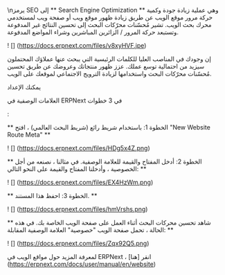 \nيرمز SEO إلى ** Search Engine Optimization ** وهي عملية زيادة جودة وكمية حركة مرور موقع الويب عن طريق زيادة ظهور موقع ويب أو صفحة ويب لمستخدمي محرك بحث الويب. تشير مُحسّنات محرّكات البحث إلى تحسين النتائج غير المدفوعة وتستبعد حركة المرور / الزائرين المباشرين وشراء المواضع المدفوعة.

! [] (https://docs.erpnext.com/files/v8xyHVF.jpe)

إن وجودك في المناصب العليا للكلمات الرئيسية التي يبحث عنها عملاؤك المحتملون سيزيد من احتمالية توسع عملك. عزز ظهور منتجاتك وعروضك عن طريق تحسين مُحسّنات محرّكات البحث واستخدامها لزيادة الترويج الاجتماعي لموقعك على الويب.

يمكنك الإعداد

العلامات الوصفية في ERPNext في 3 خطوات

:

** الخطوة 1: باستخدام شريط رائع (شريط البحث العالمي) ، افتح "New Website Route Meta" **

! [] (https://docs.erpnext.com/files/HDg5x4Z.png)

** الخطوة 2: أدخل المفتاح والقيمة للعلامة الوصفية. في مثالنا ، نصنعه من أجل الخصوصية ، وأدخلنا المفتاح والقيمة على النحو التالي: **

! [] (https://docs.erpnext.com/files/EX4HzWm.png)

** الخطوة 3: احفظ هذا المستند. **

! [] (https://docs.erpnext.com/files/hmVrshs.png)

** شاهد تحسين محركات البحث أثناء العمل على صفحة الويب الخاصة بك. في هذه الحالة ، تحمل صفحة الويب "خصوصية" العلامة الوصفية المقابلة: **

! [] (https://docs.erpnext.com/files/Zqx92Q5.png)

لمعرفة المزيد حول مواقع الويب في ERPNext ، انقر [هنا] (https://erpnext.com/docs/user/manual/en/website)